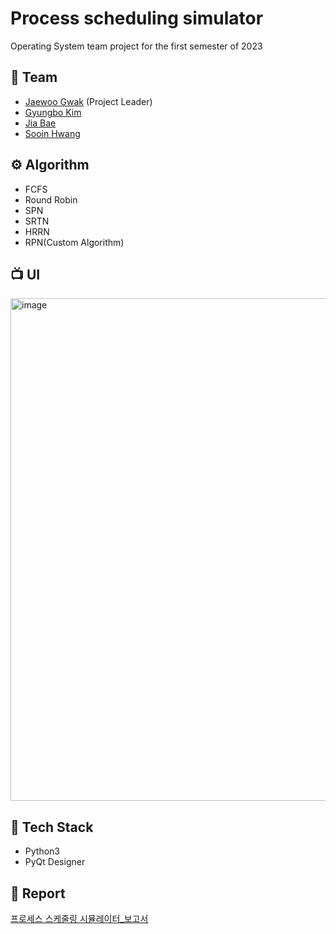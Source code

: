 # Process scheduling simulator

Operating System team project for the first semester of 2023

## 👫 Team

-   [Jaewoo Gwak](https://github.com/jaewoogwak) (Project Leader)
-   [Gyungbo Kim](https://github.com/Koz-cec)
-   [Jia Bae](https://github.com/qowldk)
-   [Sooin Hwang](https://github.com/s001n)

## ⚙️ Algorithm

-   FCFS
-   Round Robin
-   SPN
-   SRTN
-   HRRN
-   RPN(Custom Algorithm)

## 📺 UI
<img width="804" alt="image" src="https://github.com/jaewoogwak/Process_scheduling_simulator/assets/62415600/a78051cd-9626-446d-af65-c9add89dcd40">


## 🚀 Tech Stack

-   Python3
-   PyQt Designer

## 📝 Report
[프로세스 스케줄링 시뮬레이터\_보고서](https://juicy-stone-9dc.notion.site/2a7927b2c4f0427a8fcf47790770cf49)
